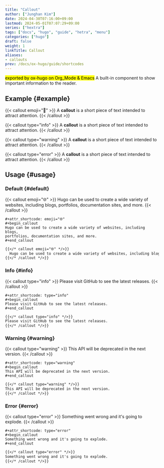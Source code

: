 ```yaml
---
title: "Callout"
author: ["Junghan Kim"]
date: 2024-04-30T07:16:00+09:00
lastmod: 2024-05-01T07:07:29+09:00
series: ["hextra"]
tags: ["docs", "hugo", "guide", "hetra", "menu"]
categories: ["hugo"]
draft: false
weight: 1
linkTitle: Callout
aliases:
- callouts
prev: /docs/ox-hugo/guide/shortcodes
---
```


<mark>exported by ox-hugo on Org_Mode &amp; Emacs</mark> A built-in component to show important information to the reader.

<!--more-->


## Example {#example}

{{< callout emoji="👾" >}}
A **callout** is a short piece of text intended to attract attention.
{{< /callout >}}

{{< callout type="info" >}}
A **callout** is a short piece of text intended to attract attention.
{{< /callout >}}

{{< callout type="warning" >}}
A **callout** is a short piece of text intended to attract attention.
{{< /callout >}}

{{< callout type="error" >}}
A **callout** is a short piece of text intended to attract attention.
{{< /callout >}}


## Usage {#usage}


### Default {#default}

{{< callout emoji="🌐" >}}
Hugo can be used to create a wide variety of websites, including blogs,
portfolios, documentation sites, and more.
{{< /callout >}}

```text { linenos=false,filename="Org-Mode" }
#+attr_shortcode: emoji="🌐"
#+begin_callout
Hugo can be used to create a wide variety of websites, including blogs,
portfolios, documentation sites, and more.
#+end_callout
```

```markdown
{{</* callout emoji="🌐" */>}}
  Hugo can be used to create a wide variety of websites, including blogs, portfolios, documentation sites, and more.
{{</* /callout */>}}
```


### Info {#info}

{{< callout type="info" >}}
Please visit GitHub to see the latest releases.
{{< /callout >}}

```text { linenos=false,filename="Org-Mode" }
#+attr_shortcode: type="info"
#+begin_callout
Please visit GitHub to see the latest releases.
#+end_callout
```

```markdown
{{</* callout type="info" */>}}
Please visit GitHub to see the latest releases.
{{</* /callout */>}}
```


### Warning {#warning}

{{< callout type="warning" >}}
This API will be deprecated in the next version.
{{< /callout >}}

```text { linenos=false,filename="Org-Mode" }
#+attr_shortcode: type="warning"
#+begin_callout
This API will be deprecated in the next version.
#+end_callout
```

```markdown
{{</* callout type="warning" */>}}
This API will be deprecated in the next version.
{{</* /callout */>}}
```


### Error {#error}

{{< callout type="error" >}}
Something went wrong and it's going to explode.
{{< /callout >}}

```text { linenos=false,filename="Org-Mode" }
#+attr_shortcode: type="error"
#+begin_callout
Something went wrong and it's going to explode.
#+end_callout
```

```markdown
{{</* callout type="error" */>}}
Something went wrong and it's going to explode.
{{</* /callout */>}}
```

